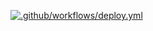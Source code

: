 [![.github/workflows/deploy.yml](https://github.com/SashaSavin/product-card/actions/workflows/deploy.yml/badge.svg?branch=main)](https://github.com/SashaSavin/product-card/actions/workflows/deploy.yml)
